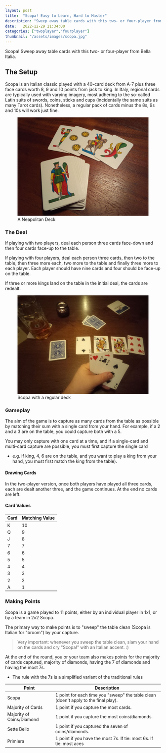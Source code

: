 ```yaml
---
layout: post
title:  "Scopa! Easy to Learn, Hard to Master"
description: "Sweep away table cards with this two- or four-player from Bella Italia."
date:   2022-12-29 21:34:00
categories: ["twoplayer","fourplayer"]
thumbnail: "/assets/images/scopa.jpg"
---
```

Scopa! Sweep away table cards with this two- or four-player from Bella Italia.

## The Setup
Scopa is an Italian classic played with a 40-card deck from A-7 plus three face cards worth 8, 9 and 10 points from jack to king. In Italy, regional cards are typically used with varying imagery, most adhering to the so-called Latin suits of swords, coins, sticks and cups (incidentally the same suits as many Tarot cards). Nonetheless, a regular pack of cards minus the 8s, 9s and 10s will work just fine.

<figure>
  <img src="/assets/images/neapolitane.jpg" alt="scopa">
  <figcaption>A Neapolitan Deck</figcaption>
</figure>

### The Deal
If playing with two players, deal each person three cards face-down and then four cards face-up to the table.

If playing with four players, deal each person three cards, then two to the table, then three more each, two more to the table and finally three more to each player. Each player should have nine cards and four should be face-up on the table.

If three or more kings land on the table in the initial deal, the cards are redealt.

<figure>
  <img src="/assets/images/scopa.jpg" alt="scopa">
  <figcaption>Scopa with a regular deck</figcaption>
</figure>

### Gameplay
The aim of the game is to capture as many cards from the table as possible by matching their sum with a single card from your hand. For example, if a 2 and a 3 are on the table, you could capture both with a 5. 

You may only capture with one card at a time, and if a single-card and multi-card capture are possible, you must first capture the single card
- e.g. if king, 4, 6 are on the table, and you want to play a king from your hand, you must first match the king from the table).

#### __Drawing Cards__
In the two-player version, once both players have played all three cards, each are dealt another three, and the game continues. At the end no cards are left.

#### __Card Values__

| Card | Matching Value |
| ---- | ----- |
| K    | 10    |
| Q    | 9     |
| J    | 8     |
| 7    | 7     |
| 6    | 6     |
| 5    | 5     |
| 4    | 4     |
| 3    | 3     |
| 2    | 2     |
| A    | 1     |

### Making Points
Scopa is a game played to 11 points, either by an individual player in 1x1, or by a team in 2x2 Scopa.

The primary way to make points is to "sweep" the table clean (Scopa is Italian for "broom") by your capture.

> Very important: whenever you sweep the table clean, slam your hand on the cards and cry "Scopa!" with an Italian accent. :)

At the end of the round, you or your team also makes points for the majority of cards captured, majority of diamonds, having the 7 of diamonds and having the most 7s.
- The rule with the 7s is a simplified variant of the traditional rules

| Point                     | Description                                                                         |
| ------------------------- | ----------------------------------------------------------------------------------- |
| Scopa                     | 1 point for each time you "sweep" the table clean (doen't apply to the final play). |
| Majority of Cards         | 1 point if you capture the most cards.                                              |
| Majority of Coins/Diamond | 1 point if you capture the most coins/diamonds.                                     |
| Sette Bello               | 1 point if you captured the seven of coins/diamonds.                                |
| Primiera                  | 1 point if you have the most 7s. If tie: most 6s. If tie: most aces                 |

